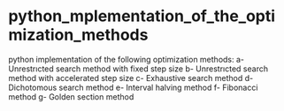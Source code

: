 # python_mplementation_of_the_optimization_methods
python implementation of the following optimization methods:
a- Unrestrıcted search method with fixed step size 
b- Unrestrıcted search method with accelerated step size 
c- Exhaustive search method
d- Dichotomous search method
e- Interval halving method
f- Fibonacci method
g- Golden section method

